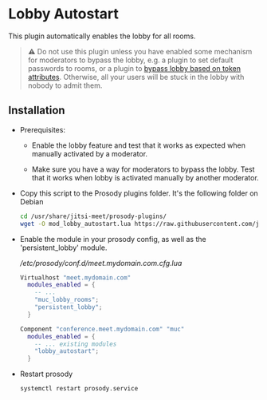 # Lobby Autostart

This plugin automatically enables the lobby for all rooms. 

> :warning: Do not use this plugin unless you have enabled some mechanism for moderators to bypass the lobby,
e.g. a plugin to set default passwords to rooms, or a plugin to
[bypass lobby based on token attributes](../token_lobby_bypass/). Otherwise, all your users will be stuck in
the lobby with nobody to admit them.



## Installation
- Prerequisites:
  - Enable the lobby feature and test that it works as expected when manually activated by a moderator.

  - Make sure you have a way for moderators to bypass the lobby. Test that it works when lobby is
    activated manually by another moderator.

- Copy this script to the Prosody plugins folder. It's the following folder on
  Debian 

   ```bash
   cd /usr/share/jitsi-meet/prosody-plugins/
   wget -O mod_lobby_autostart.lua https://raw.githubusercontent.com/jitsi-contrib/prosody-plugins/main/lobby_autostart/mod_lobby_autostart.lua
   ```
  
- Enable the module in your prosody config, as well as the 'persistent_lobby' module.

  _/etc/prosody/conf.d/meet.mydomain.com.cfg.lua_

  ```lua
  Virtualhost "meet.mydomain.com"
    modules_enabled = {
      -- ...
      "muc_lobby_rooms";
      "persistent_lobby";
    }
  
  Component "conference.meet.mydomain.com" "muc"
    modules_enabled = {
      -- ... existing modules
      "lobby_autostart";
    }
  ```

- Restart prosody

  ```bash
  systemctl restart prosody.service
  ```
